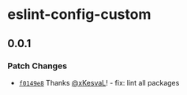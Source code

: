 # eslint-config-custom

## 0.0.1

### Patch Changes

- [`f0149e8`](https://github.com/xKesvaL/leetstrength/commit/f0149e88c83b1d4a0bb606012bf9f7871896b885) Thanks [@xKesvaL](https://github.com/xKesvaL)! - fix: lint all packages
